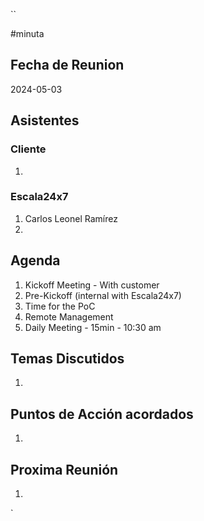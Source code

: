``

#minuta
## Fecha de Reunion
2024-05-03

## Asistentes

### Cliente
1. 
### Escala24x7
1. Carlos Leonel Ramírez
2. 

## Agenda
1. Kickoff Meeting - With customer
2. Pre-Kickoff (internal with Escala24x7)
3. Time for the PoC
4. Remote Management
5. Daily Meeting - 15min  - 10:30 am

## Temas Discutidos
1. 

## Puntos de Acción acordados
1. 

## Proxima Reunión
1.  

`
